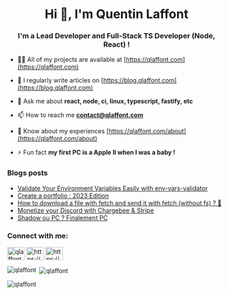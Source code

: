 <h1 align="center">Hi 👋, I'm Quentin Laffont</h1>
<h3 align="center">I'm a Lead Developer and Full-Stack TS Developer (Node, React) !</h3>

- 👨‍💻 All of my projects are available at [https://qlaffont.com](https://qlaffont.com)

- 📝 I regularly write articles on [https://blog.qlaffont.com](https://blog.qlaffont.com)

- 💬 Ask me about **react, node, ci, linux, typescript, fastify, etc**

- 📫 How to reach me **contact@qlaffont.com**

- 📄 Know about my experiences [https://qlaffont.com/about](https://qlaffont.com/about)

- ⚡ Fun fact **my first PC is a Apple II when I was a baby !**

### Blogs posts
<!-- BLOG-POST-LIST:START -->
- [Validate Your Environment Variables Easily with env-vars-validator](https://blog.qlaffont.com/validate-your-environment-variables-easily-with-env-vars-validator)
- [Create a portfolio : 2023 Edition](https://blog.qlaffont.com/create-a-portfolio-2023-edition)
- [How to download a file with fetch and send it with fetch &lpar;without fs&rpar; ? 🤔](https://blog.qlaffont.com/how-to-download-a-file-with-fetch-and-send-it-with-fetch-without-fs)
- [Monetize your Discord with Chargebee &amp; Stripe](https://blog.qlaffont.com/monetize-your-discord-with-chargebee-and-stripe)
- [Shadow ou PC ? Finalement PC](https://blog.qlaffont.com/shadow-ou-pc-finalement-pc-740f4539bd71)
<!-- BLOG-POST-LIST:END -->

<h3 align="left">Connect with me:</h3>
<p align="left">
<a href="https://linkedin.com/in/qlaffont" target="blank"><img align="center" src="https://raw.githubusercontent.com/rahuldkjain/github-profile-readme-generator/master/src/images/icons/Social/linked-in-alt.svg" alt="qlaffont" height="30" width="40" /></a>
<a href="https://discord.gg/https://discord.gg/PqUw8r2hpm" target="blank"><img align="center" src="https://raw.githubusercontent.com/rahuldkjain/github-profile-readme-generator/master/src/images/icons/Social/discord.svg" alt="https://discord.gg/PqUw8r2hpm" height="30" width="40" /></a>
<a href="/https://blog.qlaffont.com/rss.xml" target="blank"><img align="center" src="https://raw.githubusercontent.com/rahuldkjain/github-profile-readme-generator/master/src/images/icons/Social/rss.svg" alt="https://blog.qlaffont.com/rss.xml" height="30" width="40" /></a>
</p>

<p><img align="left" src="https://github-readme-stats.vercel.app/api/top-langs?username=qlaffont&show_icons=true&locale=en&layout=compact" alt="qlaffont" /></p>

<p>&nbsp;<img align="center" src="https://github-readme-stats.vercel.app/api?username=qlaffont&show_icons=true&locale=en" alt="qlaffont" /></p>

<p><img align="center" src="https://github-readme-streak-stats.herokuapp.com/?user=qlaffont&" alt="qlaffont" /></p>

